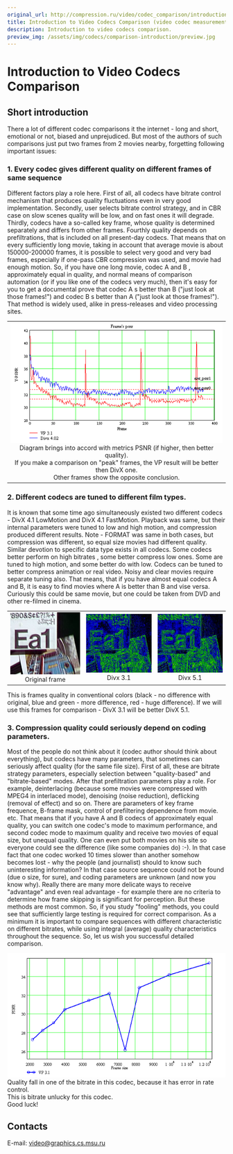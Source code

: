 ```yaml
---
original_url: http://compression.ru/video/codec_comparison/introduction_en.html
title: Introduction to Video Codecs Comparison (video codec measurement)
description: Introduction to video codecs comparison.
preview_img: /assets/img/codecs/comparison-introduction/preview.jpg
---
```


# Introduction to Video Codecs Comparison

## Short introduction

There a lot of different codec comparisons it the internet - long and
short, emotional or not, biased and unprejudiced. But most of the
authors of such comparisons just put two frames from 2 movies nearby,
forgetting following important issues:

### 1. Every codec gives different quality on different frames of same sequence

Different factors play a role here. First of all, all codecs have
bitrate control mechanism that produces quality fluctuations even in
very good implementation. Secondly, user selects bitrate control
strategy, and in CBR case on slow scenes quality will be low, and on
fast ones it will degrade. Thirdly, codecs have a so-called key frame,
whose quality is determined separately and differs from other frames.
Fourthly quality depends on prefiltrations, that is included on all
present-day codecs. That means that on every sufficiently long movie,
taking in account that average movie is about 150000-200000 frames, it
is possible to select very good and very bad frames, especially if
one-pass CBR compression was used, and movie had enough motion. So, if
you have one long movie, codec A and B , approximately equal in quality,
and normal means of comparison automation (or if you like one of the
codecs very much), then it's easy for you to get a documental prove that
codec A s better than B ("just look at those frames!") and codec B s
better than A ("just look at those frames!"). That method is widely
used, alike in press-releases and video processing sites.

<table class="center" style="text-align: center">
<tbody>
<tr class="odd">
<td><img src="/assets/img/codecs/comparison-introduction/proval.gif" /><br />
Diagram brings into accord with metrics PSNR (if higher, then better quality).<br />
If you make a comparison on "peak" frames, the VP result will be better then DivX one.<br />
Other frames show the opposite conclusion.</td>
</tr>
</tbody>
</table>

### 2. Different codecs are tuned to different film types.

It is known that some time ago simultaneously existed two different
codecs - DivX 4.1 LowMotion and DivX 4.1 FastMotion. Playback was same,
but their internal parameters were tuned to low and high motion, and
compression produced different results. Note - FORMAT was same in both
cases, but compression was different, so equal size movies had different
quality. Similar devotion to specific data type exists in all codecs.
Some codecs better perform on high bitrates , some better compress low
ones. Some are tuned to high motion, and some better do with low. Codecs
can be tuned to better compress animation or real video. Noisy and clear
movies require separate tuning also. That means, that if you have almost
equal codecs A and B, it is easy to find movies where A is better than B
and vise versa. Curiously this could be same movie, but one could be
taken from DVD and other re-filmed in cinema.

<table class="center" style="text-align: center">
<tbody>
<tr class="odd">
<td markdown="1">
<img src="/assets/img/codecs/comparison-introduction/originall.jpg" alt="Original frame"><br />
Original frame
</td>
<td markdown="1">
<img src="/assets/img/codecs/comparison-introduction/divx3.jpg" alt="Divx 3.1"><br />
Divx 3.1
</td>
<td markdown="1">
<img src="/assets/img/codecs/comparison-introduction/divx5.jpg" alt="Divx 5.1"><br />
Divx 5.1
</td>
</tr>
</tbody>
</table>


This is frames quality in conventional colors (black - no difference
with original,
blue and green - more difference, red - huge difference). If we will use
this frames
for comparison - DivX 3.1 will be better DivX 5.1.

### 3. Compression quality could seriously depend on coding parameters.

Most of the people do not think about it (codec author should think
about everything), but codecs have many parameters, that sometimes can
seriously affect quality (for the same file size). First of all, these
are bitrate strategy parameters, especially selection between
"quality-based" and "bitrate-based" modes. After that prefiltration
parameters play a role. For example, deinterlacing (because some movies
were compressed with MPEG4 in interlaced mode), denoising (noise
reduction), deflicking (removal of effect) and so on. There are
parameters of key frame frequence, B-frame mask, control of prefiltering
dependence from movie. etc. That means that if you have A and B codecs
of approximately equal quality, you can switch one codec's mode to
maximum performance, and second codec mode to maximum quality and
receive two movies of equal size, but unequal quality. One can even put
both movies on his site so everyone could see the difference (like some
companies do) :-). In that case fact that one codec worked 10 times
slower than another somehow becomes lost - why the people (and
journalist) should to know such uninteresting information? In that case
source sequence could not be found (due o size, for sure), and coding
parameters are unknown (and now you know why). Really there are many
more delicate ways to receive "advantage" and even real advantage - for
example there are no criteria to determine how frame skipping is
significant for perception. But these methods are most common. So, if
you study "fooling" methods, you could see that sufficiently large
testing is required for correct comparison. As a minimum it is important
to compare sequences with different characteristic on different
bitrates, while using integral (average) quality characteristics
throughout the sequence. So, let us wish you successful detailed
comparison.

<div class="center">
<div>
<img src="/assets/img/codecs/comparison-introduction/last.gif" alt="frame" /><br />
Quality fall in one of the bitrate in this codec, because it has error in rate control.<br />
This is bitrate unlucky for this codec.
</div>
</div>
Good luck!

## Contacts

E-mail: <video@graphics.cs.msu.ru>
